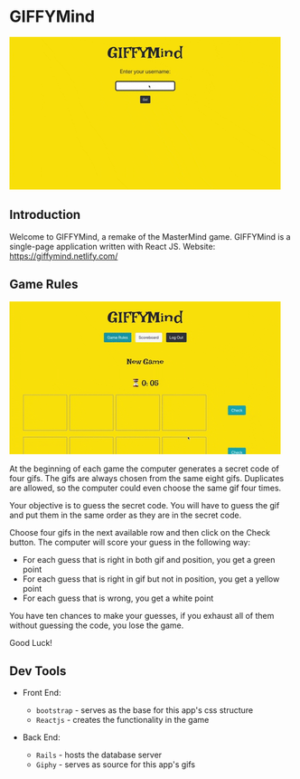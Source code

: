# GIFFYMind

![login](login.gif)

## Introduction
Welcome to GIFFYMind, a remake of the MasterMind game. GIFFYMind is a single-page application written with React JS.
Website: https://giffymind.netlify.com/

## Game Rules

![game play](game.gif)

At the beginning of each game the computer generates a secret code of four gifs. The gifs are always chosen from the same eight gifs. Duplicates are allowed, so the computer could even choose the same gif four times.

Your objective is to guess the secret code. You will have to guess the gif and put them in the same order as they are in the secret code.

Choose four gifs in the next available row and then click on the Check button. The computer will score your guess in the following way:

- For each guess that is right in both gif and position, you get a green point
- For each guess that is right in gif but not in position, you get a yellow point
- For each guess that is wrong, you get a white point

You have ten chances to make your guesses, if you exhaust all of them without guessing the code, you lose the game.

Good Luck!

## Dev Tools
- Front End:
  - `bootstrap` - serves as the base for this app's css structure
  - `Reactjs` - creates the functionality in the game

- Back End:
  - `Rails` - hosts the database server
  - `Giphy` - serves as source for this app's gifs
